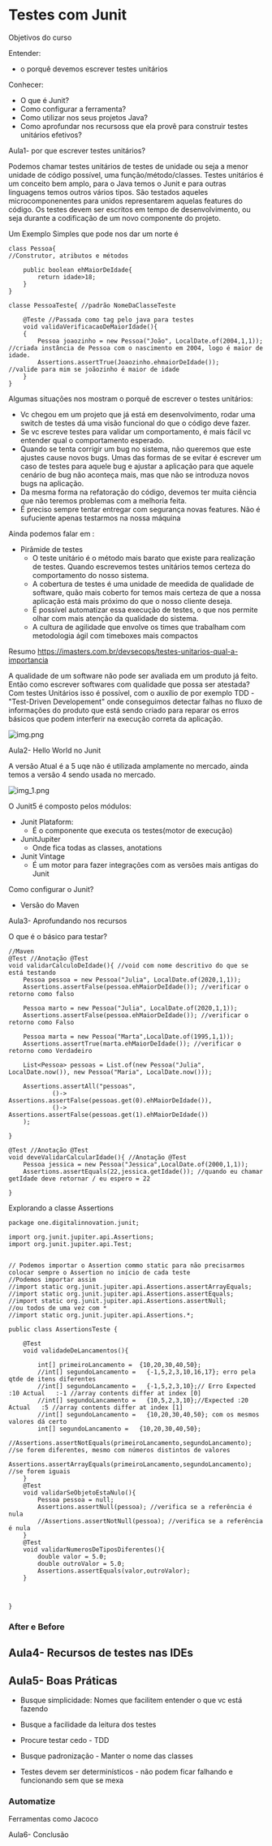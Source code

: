 # Testes com Junit

Objetivos do curso

Entender: 
- o porquê devemos escrever testes unitários

Conhecer:
- O que é Junit?
- Como configurar a ferramenta?
- Como utilizar nos seus projetos Java?
- Como aprofundar nos recursoss que ela provê para construir testes unitários efetivos?



Aula1- por que escrever testes unitários?

Podemos chamar testes unitários de testes de unidade ou seja a menor unidade de código possível, uma função/método/classes.
Testes unitários é um conceito bem amplo, para o Java temos o Junit e para outras linguagens temos outros vários tipos.
São testados aqueles microcomponenentes para unidos representarem aquelas features do código. Os testes devem ser escritos em tempo de desenvolvimento,
ou seja durante a codificação de um novo componente do projeto.

Um Exemplo Simples que pode nos dar um norte é

    class Pessoa{
    //Construtor, atributos e métodos

        public boolean ehMaiorDeIdade{
            return idade>18;
        }
    }

    classe PessoaTeste{ //padrão NomeDaClasseTeste
        
        @Teste //Passada como tag pelo java para testes
        void validaVerificacaoDeMaiorIdade(){
        {
            Pessoa joaozinho = new Pessoa("João", LocalDate.of(2004,1,1));  //criada instância de Pessoa com o nascimento em 2004, logo é maior de idade.
            Assertions.assertTrue(Joaozinho.ehmaiorDeIdade());              //valide para mim se joãozinho é maior de idade
        }
    }

Algumas situações nos mostram o porquê de escrever o testes unitários:

- Vc chegou em um projeto que já está em desenvolvimento, rodar uma switch de testes dá uma visão funcional do que o código deve fazer.
- Se vc escreve testes para validar um comportamento, é mais fácil vc entender qual o comportamento esperado.
- Quando se tenta corrigir um bug no sistema, não queremos que este ajustes cause novos bugs. Umas das formas de se evitar é escrever um caso de testes para aquele bug e ajustar a aplicação para que aquele cenário de bug não aconteça mais, mas que não se introduza novos bugs na aplicação.
- Da mesma forma na refatoração do código, devemos ter muita ciência que não teremos problemas com a melhoria feita.
- É preciso sempre tentar entregar com segurança novas features. Não é sufuciente apenas testarmos na nossa máquina

Ainda podemos falar em :

- Pirâmide de testes
  - O teste unitário é o método mais barato que existe para realização de testes. Quando escrevemos testes unitários temos certeza do comportamento do nosso sistema.
  - A cobertura de testes é uma unidade de meedida de qualidade de software, quão mais coberto for temos mais certeza de que a nossa aplicação está mais próximo do que o nosso cliente deseja.
  - É possível automatizar essa execução de testes, o que nos permite olhar com mais atenção da qualidade do sistema.
  - A cultura de agilidade que envolve os times que trabalham com metodologia ágil com timeboxes mais compactos 

Resumo <https://imasters.com.br/devsecops/testes-unitarios-qual-a-importancia>

A qualidade de um software não pode ser avaliada em um produto já feito. Então como escrever softwares com qualidade que possa ser atestada?
Com testes Unitários isso é possível, com o auxílio de por exemplo TDD - "Test-Driven Developement" onde conseguimos detectar falhas no fluxo de informações do produto que está sendo criado para reparar os erros básicos que podem interferir na execução correta da aplicação.

![img.png](img.png)

Aula2- Hello World no Junit

A versão Atual é a 5 uqe não é utilizada amplamente no mercado, ainda temos a versão 4 sendo usada no mercado.

![img_1.png](img_1.png)

O Junit5 é composto pelos módulos:

- Junit Plataform:
  - É o componente que executa os testes(motor de execução)
- JunitJupiter
  - Onde fica todas as classes, anotations
- Junit Vintage
  - É um motor para fazer integrações com as versões mais antigas do Junit

Como configurar o Junit?

- Versão do Maven

Aula3- Aprofundando nos recursos

O que é o básico para testar?

    //Maven
    @Test //Anotação @Test
    void validarCalculoDeIdade(){ //void com nome descritivo do que se está testando
        Pessoa pessoa = new Pessoa("Julia", LocalDate.of(2020,1,1));
        Assertions.assertFalse(pessoa.ehMaiorDeIdade()); //verificar o retorno como falso

        Pessoa marto = new Pessoa("Julia", LocalDate.of(2020,1,1));
        Assertions.assertFalse(pessoa.ehMaiorDeIdade()); //verificar o retorno como Falso

        Pessoa marta = new Pessoa("Marta",LocalDate.of(1995,1,1));
        Assertions.assertTrue(marta.ehMaiorDeIdade()); //verificar o retorno como Verdadeiro

        List<Pessoa> pessoas = List.of(new Pessoa("Julia", LocalDate.now()), new Pessoa("Maria", LocalDate.now()));

        Assertions.assertAll("pessoas",
                ()-> Assertions.assertFalse(pessoas.get(0).ehMaiorDeIdade()),
                ()-> Assertions.assertFalse(pessoas.get(1).ehMaiorDeIdade())
        );

    }
    
    @Test //Anotação @Test
    void deveValidarCalcularIdade(){ //Anotação @Test
        Pessoa jessica = new Pessoa("Jessica",LocalDate.of(2000,1,1));
        Assertions.assertEquals(22,jessica.getIdade()); //quando eu chamar getIdade deve retornar / eu espero = 22

    }

Explorando a classe Assertions

    package one.digitalinnovation.junit;
    
    import org.junit.jupiter.api.Assertions;
    import org.junit.jupiter.api.Test;
    
    
    // Podemos importar o Assertion commo static para não precisarmos colocar sempre o Assertion no início de cada teste
    //Podemos importar assim
    //import static org.junit.jupiter.api.Assertions.assertArrayEquals;
    //import static org.junit.jupiter.api.Assertions.assertEquals;
    //import static org.junit.jupiter.api.Assertions.assertNull;
    //ou todos de uma vez com *
    //import static org.junit.jupiter.api.Assertions.*;
    
    public class AssertionsTeste {
    
        @Test
        void validadeDeLancamentos(){
    
            int[] primeiroLancamento =  {10,20,30,40,50};
            //int[] segundoLancamento =   {-1,5,2,3,10,16,17}; erro pela qtde de itens diferentes
            //int[] segundoLancamento =   {-1,5,2,3,10};// Erro Expected :10 Actual   :-1 //array contents differ at index [0]
            //int[] segundoLancamento =   {10,5,2,3,10};//Expected :20 Actual   :5 //array contents differ at index [1]
            //int[] segundoLancamento =   {10,20,30,40,50}; com os mesmos valores dá certo
            int[] segundoLancamento =   {10,20,30,40,50};
            //Assertions.assertNotEquals(primeiroLancamento,segundoLancamento); //se forem diferentes, mesmo com números distintos de valores
            Assertions.assertArrayEquals(primeiroLancamento,segundoLancamento); //se forem iguais
        }
        @Test
        void validarSeObjetoEstaNulo(){
            Pessoa pessoa = null;
            Assertions.assertNull(pessoa); //verifica se a referência é nula
            //Assertions.assertNotNull(pessoa); //verifica se a referência é nula
        }
        @Test
        void validarNumerosDeTiposDiferentes(){
            double valor = 5.0;
            double outroValor = 5.0;
            Assertions.assertEquals(valor,outroValor);
        }
    
    
    
    }

### After e Before




## Aula4- Recursos de testes nas IDEs
## Aula5- Boas Práticas

- Busque simplicidade: Nomes que facilitem entender o que vc está fazendo
- Busque a facilidade da leitura dos testes

- Procure testar cedo - TDD
- Busque padronização - Manter o nome das classes
- Testes devem ser determinísticos - não podem ficar falhando e funcionando sem que se mexa



### Automatize 
Ferramentas como Jacoco

Aula6- Conclusão
